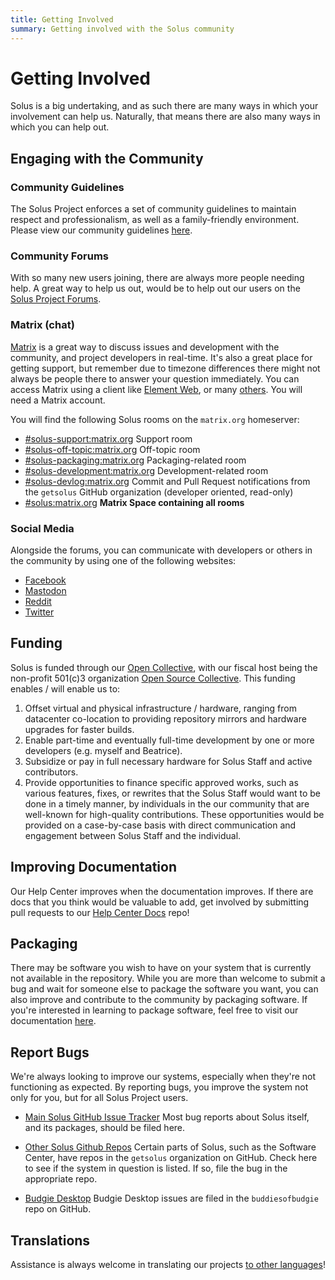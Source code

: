```yaml
---
title: Getting Involved
summary: Getting involved with the Solus community
---
```


# Getting Involved

Solus is a big undertaking, and as such there are many ways in which your involvement can help us. Naturally, that means there are also many ways in which you can help out.

## Engaging with the Community

### Community Guidelines

The Solus Project enforces a set of community guidelines to maintain respect and professionalism, as well as a family-friendly environment. Please view our community guidelines [here](/docs/user/contributing/community-guidelines).

### Community Forums

With so many new users joining, there are always more people needing help. A great way to help us out, would be to help out our users on the [Solus Project Forums](https://discuss.getsol.us).

### Matrix (chat)

[Matrix](<https:/.wikipedia.org/wiki/Matrix_(protocol)>) is a great way to discuss issues and development with the community, and project developers in real-time. It's also a great place for getting support, but remember due
to timezone differences there might not always be people there to answer your question immediately. You can access Matrix using a client like [Element Web](https://app.element.io/), or many [others](https://matrix.org/clients/). You will need a Matrix account.

You will find the following Solus rooms on the `matrix.org` homeserver:

- [#solus-support:matrix.org](https://matrix.to/#/#solus-support:matrix.org) Support room
- [#solus-off-topic:matrix.org](https://matrix.to/#/#solus-off-topic:matrix.org) Off-topic room
- [#solus-packaging:matrix.org](https://matrix.to/#/#solus-packaging:matrix.org) Packaging-related room
- [#solus-development:matrix.org](https://matrix.to/#/#solus-development:matrix.org) Development-related room
- [#solus-devlog:matrix.org](https://matrix.to/#/#solus-devlog:matrix.org) Commit and Pull Request notifications from the `getsolus` GitHub organization (developer oriented, read-only)
- [#solus:matrix.org](https://matrix.to/#/#solus:matrix.org) **Matrix Space containing all rooms**

### Social Media

Alongside the forums, you can communicate with developers or others in the community by using one of the following websites:

- [Facebook](https://www.facebook.com/get.solus)
- [Mastodon](https://fosstodon.org/@Solus)
- [Reddit](https://www.reddit.com/r/SolusProject/)
- [Twitter](https://twitter.com/solusproject)

## Funding

Solus is funded through our [Open Collective](https://opencollective.com/getsolus), with our fiscal host being the non-profit 501(c)3 organization [Open Source Collective](https://www.oscollective.org/). This funding enables / will enable us to:

1. Offset virtual and physical infrastructure / hardware, ranging from datacenter co-location to providing repository mirrors and hardware upgrades for faster builds.
2. Enable part-time and eventually full-time development by one or more developers (e.g. myself and Beatrice).
3. Subsidize or pay in full necessary hardware for Solus Staff and active contributors.
4. Provide opportunities to finance specific approved works, such as various features, fixes, or rewrites that the Solus Staff would want to be done in a timely manner, by individuals in the our community that are well-known for high-quality contributions. These opportunities would be provided on a case-by-case basis with direct communication and engagement between Solus Staff and the individual.

## Improving Documentation

Our Help Center improves when the documentation improves. If there are docs that you think would be valuable to add, get involved by submitting pull requests to our [Help Center Docs](https://github.com/getsolus/help-center-docs) repo!

## Packaging

There may be software you wish to have on your system that is currently not available in the repository. While you are more than welcome to submit a bug and wait for someone else to package the software you want, you can also improve
and contribute to the community by packaging software. If you're interested in learning to package software, feel free to visit our documentation [here](/docs/packaging/).

## Report Bugs

We're always looking to improve our systems, especially when they're not functioning as expected. By reporting bugs, you improve the system not only for you, but for all Solus Project users.

- [Main Solus GitHub Issue Tracker](https://issues.getsol.us)
  Most bug reports about Solus itself, and its packages, should be filed here.

- [Other Solus Github Repos](https://github.com/getsolus)
  Certain parts of Solus, such as the Software Center, have repos in the `getsolus` organization on GitHub. Check here to see if the system in question is listed. If so, file the bug in the appropriate repo.

- [Budgie Desktop](https://github.com/buddiesofbudgie/budgie-desktop/issues)
  Budgie Desktop issues are filed in the `buddiesofbudgie` repo on GitHub.

## Translations

Assistance is always welcome in translating our projects [to other languages](https://translate.getsol.us)!
